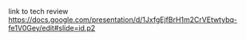 link to tech review
https://docs.google.com/presentation/d/1JxfgEjfBrH1m2CrVEtwtybq-fe1V0Gey/edit#slide=id.p2
